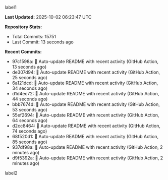 
label1 
<!-- ACTIVITY_START -->
**Last Updated:** 2025-10-02 06:23:47 UTC

**Repository Stats:**
- Total Commits: 15751
- Last Commit: 13 seconds ago

**Recent Commits:**
- 97c1598a: 🤖 Auto-update README with recent activity (GitHub Action, 13 seconds ago)
- de307d94: 🤖 Auto-update README with recent activity (GitHub Action, 25 seconds ago)
- 6a121dcd: 🤖 Auto-update README with recent activity (GitHub Action, 34 seconds ago)
- d1d4ec72: 🤖 Auto-update README with recent activity (GitHub Action, 44 seconds ago)
- bbb7674d: 🤖 Auto-update README with recent activity (GitHub Action, 53 seconds ago)
- 55ef2694: 🤖 Auto-update README with recent activity (GitHub Action, 64 seconds ago)
- d2cc8464: 🤖 Auto-update README with recent activity (GitHub Action, 74 seconds ago)
- 68f520d1: 🤖 Auto-update README with recent activity (GitHub Action, 85 seconds ago)
- 937df98a: 🤖 Auto-update README with recent activity (GitHub Action, 2 minutes ago)
- d9f5392a: 🤖 Auto-update README with recent activity (GitHub Action, 2 minutes ago)
<!-- ACTIVITY_END -->

label2
